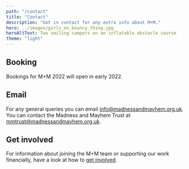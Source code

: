 ```yaml
---
path: "/contact"
title: "Contact"
description: "Get in contact for any extra info about M+M."
hero: ../images/girls_on_bouncy_thing.jpg
heroAltText: Two smiling campers on an inflatable obstacle course
theme: "light"
---
```


## Booking
Bookings for M+M 2022 will open in early 2022.

## Email

For any general queries you can email <info@madnessandmayhem.org.uk>. You can contact the Madness and Mayhem Trust at <mmtrust@madnessandmayhem.org.uk>.

## Get involved

For information about joining the M+M team or supporting our work financially, have a look at how to [get involved](/get_involved).
